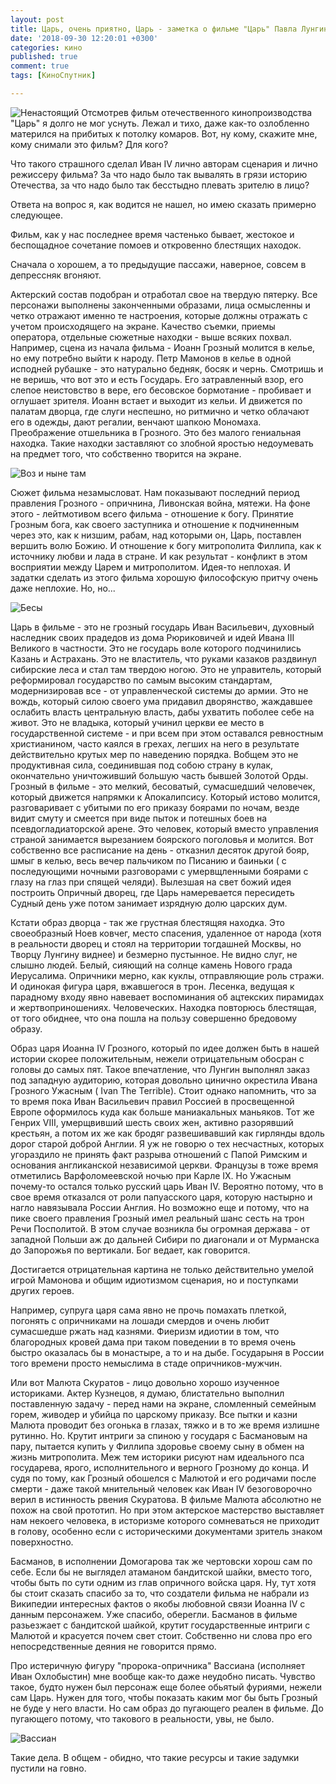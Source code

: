 ```yaml
---
layout: post
title: Царь, очень приятно, Царь - заметка о фильме "Царь" Павла Лунгина
date: '2018-09-30 12:20:01 +0300'
categories: кино
published: true
comment: true
tags: [КиноСпутник]

---
```

![Ненастоящий]( /image/tcar.jpg)
Отсмотрев фильм отечественного кинопроизводства "Царь" я долго не мог уснуть. Лежал и тихо, даже как-то озлобленно матерился на прибитых к потолку комаров. Вот, ну кому, скажите мне, кому снимали это фильм?
Для кого?

Что такого страшного сделал Иван IV лично авторам сценария и лично режиссеру фильма? За что надо было так вывалять в грязи историю Отечества, за что надо было так бесстыдно плевать зрителю в лицо?

Ответа на вопрос я, как водится не нашел, но имею сказать примерно следующее.

Фильм, как у нас последнее время частенько бывает, жестокое и беспощадное сочетание помоев и откровенно блестящих находок.

Сначала о хорошем, а то предыдущие пассажи, наверное, совсем в депрессняк вгоняют.

Актерский состав подобран и отработал свое на твердую пятерку. Все персонажи выполнены законченными образами, лица осмысленны и четко отражают именно те настроения, которые должны отражать с учетом происходящего на экране. Качество съемки, приемы оператора, отдельные сюжетные находки - выше всяких похвал. Например, сцена из начала фильма - Иоанн Грозный молится в келье, но ему потребно выйти к народу. Петр Мамонов в келье в одной исподней рубашке - это натурально бедняк, босяк и чернь. Смотришь и не веришь, что вот это и есть Государь. Его затравленный взор, его слепое неистовство в вере, его бесовское бормотание - пробивает и оглушает зрителя. Иоанн встает и выходит из кельи. И движется по палатам дворца, где слуги неспешно, но ритмично и четко облачают его в одежды, дают регалии, венчают шапкою Мономаха. Преображение отшельника в Грозного. Это без малого гениальная находка. Такие находки заставляют со злобной яростью недоумевать на предмет того, что собственно творится на экране.

![Воз и ныне там]( /image/voz.jpg)

Сюжет фильма незамысловат. Нам показывают последний период правления Грозного - опричнина, Ливонская война, мятежи. На фоне этого - лейтмотивом всего фильма - отношение к богу. Принятие Грозным бога, как своего заступника и отношение к подчиненным через это, как к низшим, рабам, над которыми он, Царь, поставлен вершить волю Божию. И отношение к богу митрополита Филлипа, как к источнику любви и лада в стране. И как результат - конфликт в этом восприятии между Царем и митрополитом. Идея-то неплохая. И задатки сделать из этого фильма хорошую философскую притчу очень даже неплохие. Но, но...

![Бесы]( /image/besy.jpg)

Царь в фильме - это не грозный государь Иван Васильевич, духовный наследник своих прадедов из дома Рюриковичей и идей Ивана III Великого в частности. Это не государь воле которого подчинились Казань и Астрахань. Это не властитель, что руками казаков раздвинул сибирские леса и стал там твердою ногою. Это не управитель, который реформировал государство по самым высоким стандартам, модернизировав все - от управленческой системы до армии. Это не вождь, который силою своего ума придавил дворянство, жаждавшее ослабить власть центральную власть, дабы ухватить поболее себе на живот. Это не владыка, который учинил церкви ее место в государственной системе - и при всем при этом оставался ревностным христианином, часто каялся в грехах, легших на него в результате действительно крутых мер по наведению порядка. Вобщем это не продуктивная сила, соединившая под собою страну в кулак, окончательно уничтоживший большую часть бывшей Золотой Орды. Грозный в фильме - это мелкий, бесоватый, сумасшедший человечек, который движется напрямки к Апокалипсису. Который истово молится, разговаривает с убитыми по его приказу боярами по ночам, везде видит смуту и смеется при виде пыток и потешных боев на псевдогладиаторской арене. Это человек, который вместо управления страной занимается вырезанием боярского поголовья и молится. Вот собственно все расписание на день - отказнил десяток другой бояр, шмыг в келью, весь вечер пальчиком по Писанию и баиньки ( с последующими ночными разговорами с умервщленными боярами с глазу на глаз при спящей челяди). Вылезшая на свет божий идея построить Опричный дворец, где Царь намеревается пересидеть Судный день уже потом занимает изрядную долю царских дум.

Кстати образ дворца - так же грустная блестящяя находка. Это своеобразный Ноев ковчег, место спасения, удаленное от народа (хотя в реальности дворец и стоял на территории тогдашней Москвы, но Творцу Лунгину виднее) и безмерно пустынное. Не видно слуг, не слышно людей. Белый, сияющий на солнце камень Нового града Иерусалима. Опричники мерно, как куклы, отправляющие роль стражи. И одинокая фигура царя, вжавшегося в трон. Лесенка, ведущая к парадному входу явно навевает воспоминания об ацтекских пирамидах и жертвоприношениях. Человеческих. Находка повторюсь блестящая, от того обиднее, что она пошла на пользу совершенно бредовому образу.

Образ царя Иоанна IV Грозного, который по идее должен быть в нашей истории скорее положительным, нежели отрицательным обосран с головы до самых пят. Такое впечатление, что Лунгин выполнял заказ под западную аудиторию, которая довольно цинично окрестила Ивана Грозного Ужасным ( Ivan The Terrible). Стоит однако напомнить, что за то время пока Иван Васильевич правил Россией в просвещенной Европе оформилось куда как больше маниакальных маньяков. Тот же Генрих VIII, умерщвивший шесть своих жен, активно разорявший крестьян, а потом их же как бродяг развешивавший как гирлянды вдоль дорог старой доброй Англии. Я уж не говорю о тех несчастных, которых угораздило не принять факт разрыва отношений с Папой Римским и основания англиканской независимой церкви. Французы в тоже время отметились Варфоломеевской ночью при Карле IX. Но Ужасным почему-то остался только русский царь Иван IV. Вероятно потому, что в свое время отказался от роли папуасского царя, которую настырно и нагло навязывала России Англия. Но возможно еще и потому, что на пике своего правления Грозный имел реальный шанс сесть на трон Речи Посполитой. В этом случае возникла бы огромная держава - от западной Польши аж до дальней Сибири по диагонали и от Мурманска до Запорожья по вертикали. Бог ведает, как говорится.

Достигается отрицательная картина не только действительно умелой игрой Мамонова и общим идиотизмом сценария, но и поступками других героев.

Например, супруга царя сама явно не прочь помахать плеткой, погонять с опричниками на лошади смердов и очень любит сумасшедше ржать над казнями. Фиеризм идиотии в том, что благородных кровей дама при таком поведении в то время очень быстро оказалась бы в монастыре, а то и на дыбе. Государыня в России того времени просто немыслима в стаде опричников-мужчин.

Или вот Малюта Скуратов - лицо довольно хорошо изученное историками. Актер Кузнецов, я думаю, блистательно выполнил поставленную задачу - перед нами на экране, сломленный семейным горем, живодер и убийца по царскому приказу. Все пытки и казни Малюта проводит без огонька в глазах, тяжко и в то же время излишне рутинно. Но. Крутит интриги за спиною у государя с Басмановым на пару, пытается купить у Филлипа здоровье своему сыну в обмен на жизнь митрополита. Меж тем историки рисуют нам идеального пса государева, ярого, исполнительного и верного Грозному до конца. И судя по тому, как Грозный обошелся с Малютой и его родичами после смерти - даже такой мнительный человек как Иван IV безоговорочно верил в истинность рвения Скуратова. В фильме Малюта абсолютно не похож на свой прототип. Но при этом актерское мастерство выставляет нам некоего человека, в историзме которого сомневаться не приходит в голову, особенно если с историческими документами зритель знаком поверхностно.

Басманов, в исполнении Домогарова так же чертовски хорош сам по себе. Если бы не выглядел атаманом бандитской шайки, вместо того, чтобы быть по сути одним из глав опричного войска царя. Ну, тут хотя бы стоит сказать спасибо за то, что создатели фильма не набрали из Википедии интересных фактов о якобы любовной связи Иоанна IV с данным персонажем. Уже спасибо, оберегли. Басманов в фильме разьезжает с бандитской шайкой, крутит государственные интриги с Малютой и красуется почем свет стоит. Собственно ни слова про его непосредственные деяния не говорится прямо.

Про истеричную фигуру "пророка-опричника" Вассиана (исполняет Иван Охлобыстин) мне вообще как-то даже неудобно писать. Чувство такое, будто нужен был персонаж еще более обьятый фуриями, нежели сам Царь. Нужен для того, чтобы показать каким мог бы быть Грозный не буде у него власти. Но сам образ до пугающего реален в фильме. До пугающего потому, что такового в реальности, увы, не было.

![Вассиан]( /image/vassian.png)

Такие дела. В общем - обидно, что такие ресурсы и такие задумки пустили на говно.

